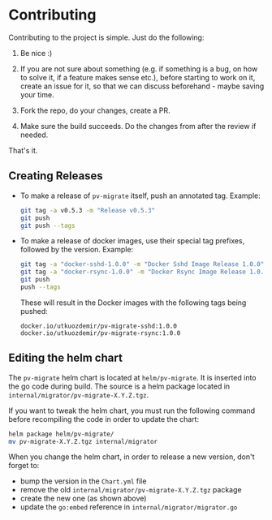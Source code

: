 # Contributing

Contributing to the project is simple. Just do the following:

1. Be nice :)

2. If you are not sure about something (e.g. if something is a bug, on how to solve it, if a feature makes sense etc.),
   before starting to work on it, create an issue for it, so that we can discuss beforehand - maybe saving your time.

3. Fork the repo, do your changes, create a PR.

4. Make sure the build succeeds. Do the changes from after the review if needed.

That's it.

## Creating Releases

- To make a release of `pv-migrate` itself, push an annotated tag. Example:
  ```bash
  git tag -a v0.5.3 -m "Release v0.5.3"
  git push
  git push --tags
  ```

- To make a release of docker images, use their special tag prefixes, followed by the version. Example:
  ```bash
  git tag -a "docker-sshd-1.0.0" -m "Docker Sshd Image Release 1.0.0"
  git tag -a "docker-rsync-1.0.0" -m "Docker Rsync Image Release 1.0.0"
  git push
  push --tags
  ```
  These will result in the Docker images with the following tags being pushed:
  ```
  docker.io/utkuozdemir/pv-migrate-sshd:1.0.0
  docker.io/utkuozdemir/pv-migrate-rsync:1.0.0
  ```

## Editing the helm chart
The `pv-migrate` helm chart is located at `helm/pv-migrate`. It is inserted into the go code during build. The source is a helm package located in `internal/migrator/pv-migrate-X.Y.Z.tgz`.

If you want to tweak the helm chart, you must run the following command before recompiling the code in order
to update the chart:
```bash
helm package helm/pv-migrate/
mv pv-migrate-X.Y.Z.tgz internal/migrator
```

When you change the helm chart, in order to release a new version, don't forget to:
- bump the version in the `Chart.yml` file
- remove the old `internal/migrator/pv-migrate-X.Y.Z.tgz` package
- create the new one (as shown above)
- update the `go:embed` reference in `internal/migrator/migrator.go`
